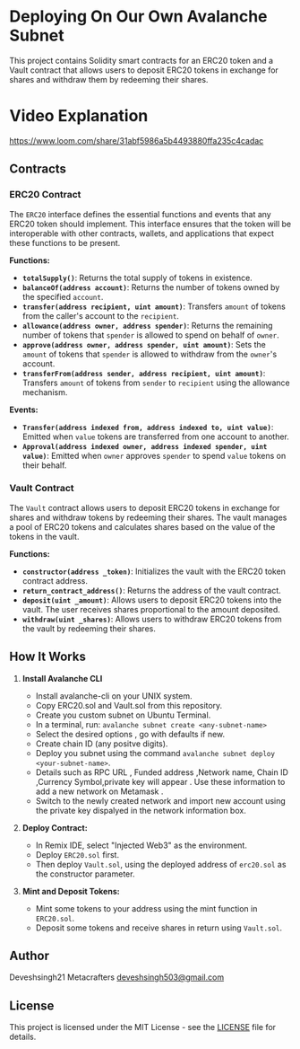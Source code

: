 # Deploying On Our Own Avalanche Subnet

This project contains Solidity smart contracts for an ERC20 token and a Vault contract that allows users to deposit ERC20 tokens in exchange for shares and withdraw them by redeeming their shares. 

# Video Explanation
https://www.loom.com/share/31abf5986a5b4493880ffa235c4cadac

## Contracts

### ERC20 Contract

The `ERC20` interface defines the essential functions and events that any ERC20 token should implement. This interface ensures that the token will be interoperable with other contracts, wallets, and applications that expect these functions to be present.

**Functions:**

- **`totalSupply()`**: Returns the total supply of tokens in existence.
- **`balanceOf(address account)`**: Returns the number of tokens owned by the specified `account`.
- **`transfer(address recipient, uint amount)`**: Transfers `amount` of tokens from the caller's account to the `recipient`.
- **`allowance(address owner, address spender)`**: Returns the remaining number of tokens that `spender` is allowed to spend on behalf of `owner`.
- **`approve(address owner, address spender, uint amount)`**: Sets the `amount` of tokens that `spender` is allowed to withdraw from the `owner`'s account.
- **`transferFrom(address sender, address recipient, uint amount)`**: Transfers `amount` of tokens from `sender` to `recipient` using the allowance mechanism.

**Events:**

- **`Transfer(address indexed from, address indexed to, uint value)`**: Emitted when `value` tokens are transferred from one account to another.
- **`Approval(address indexed owner, address indexed spender, uint value)`**: Emitted when `owner` approves `spender` to spend `value` tokens on their behalf.

### Vault Contract

The `Vault` contract allows users to deposit ERC20 tokens in exchange for shares and withdraw tokens by redeeming their shares. The vault manages a pool of ERC20 tokens and calculates shares based on the value of the tokens in the vault.

**Functions:**

- **`constructor(address _token)`**: Initializes the vault with the ERC20 token contract address.
- **`return_contract_address()`**: Returns the address of the vault contract.
- **`deposit(uint _amount)`**: Allows users to deposit ERC20 tokens into the vault. The user receives shares proportional to the amount deposited.
- **`withdraw(uint _shares)`**: Allows users to withdraw ERC20 tokens from the vault by redeeming their shares.



## How It Works

1. **Install Avalanche CLI**
   - Install avalanche-cli on your UNIX system.
   - Copy ERC20.sol and Vault.sol from this repository.
   - Create you custom subnet on Ubuntu Terminal.
   - In a terminal, run: ```avalanche subnet create <any-subnet-name>```
   - Select the desired options , go with defaults if new.
   - Create chain ID (any positve digits).
   - Deploy you subnet using the command ```avalanche subnet deploy <your-subnet-name>```.
   - Details such as RPC URL , Funded address ,Network name, Chain ID ,Currency Symbol,private key will appear . Use these information to add a new network on Metamask .
   - Switch to the newly created network and import new account using the private key dispalyed in the network information box.

2. **Deploy Contract:**
   - In Remix IDE, select "Injected Web3" as the environment.
   - Deploy ```ERC20.sol``` first.
   - Then deploy ```Vault.sol```, using the deployed address of ```erc20.sol``` as the constructor parameter.

3. **Mint and Deposit Tokens:**
   - Mint some tokens to your address using the mint function in ```ERC20.sol```.
   - Deposit some tokens and receive shares in return using ```Vault.sol```.

## Author
Deveshsingh21 Metacrafters
deveshsingh503@gmail.com
## License

This project is licensed under the MIT License - see the [LICENSE](LICENSE) file for details.

